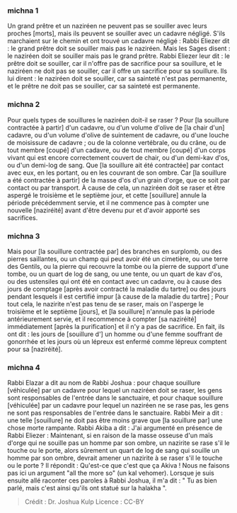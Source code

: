 
### michna 1
Un grand prêtre et un naziréen ne peuvent pas se souiller avec leurs proches [morts], mais ils peuvent se souiller avec un cadavre négligé. S'ils marchaient sur le chemin et ont trouvé un cadavre négligé : Rabbi Eliezer dit : le grand prêtre doit se souiller mais pas le naziréen. Mais les Sages disent : le naziréen doit se souiller mais pas le grand prêtre. Rabbi Eliezer leur dit : le prêtre doit se souiller, car il n'offre pas de sacrifice pour sa souillure, et le naziréen ne doit pas se souiller, car il offre un sacrifice pour sa souillure. Ils lui dirent : le naziréen doit se souiller, car sa sainteté n'est pas permanente, et le prêtre ne doit pas se souiller, car sa sainteté est permanente.

### michna 2
Pour quels types de souillures le naziréen doit-il se raser ? Pour [la souillure contractée à partir] d'un cadavre, ou d'un volume d'olive de [la chair d'un] cadavre, ou d'un volume d'olive de suintement de cadavre, ou d'une louche de moisissure de cadavre ; ou de la colonne vertébrale, ou du crâne, ou de tout membre [coupé] d'un cadavre, ou de tout membre [coupé] d'un corps vivant qui est encore correctement couvert de chair, ou d'un demi-kav d'os, ou d'un demi-log de sang. Que [la souillure ait été contractée] par contact avec eux, en les portant, ou en les couvrant de son ombre. Car [la souillure a été contractée à partir] de la masse d'os d'un grain d'orge, que ce soit par contact ou par transport. À cause de cela, un naziréen doit se raser et être aspergé le troisième et le septième jour, et cette [souillure] annule la période précédemment servie, et il ne commence pas à compter une nouvelle [naziréité] avant d'être devenu pur et d'avoir apporté ses sacrifices.

### michna 3
Mais pour [la souillure contractée par] des branches en surplomb, ou des pierres saillantes, ou un champ qui peut avoir été un cimetière, ou une terre des Gentils, ou la pierre qui recouvre la tombe ou la pierre de support d'une tombe, ou un quart de log de sang, ou une tente, ou un quart de kav d'os, ou des ustensiles qui ont été en contact avec un cadavre, ou à cause des jours de comptage [après avoir contracté la maladie du tartre] ou des jours pendant lesquels il est certifié impur [à cause de la maladie du tartre] ; Pour tout cela, le nazirite n'est pas tenu de se raser, mais on l'asperge le troisième et le septième [jours], et [la souillure] n'annule pas la période antérieurement servie, et il recommence à compter [sa naziréité] immédiatement [après la purification] et il n'y a pas de sacrifice. En fait, ils ont dit : les jours de [souillure d'] un homme ou d'une femme souffrant de gonorrhée et les jours où un lépreux est enfermé comme lépreux comptent pour sa [naziréité].

### michna 4
Rabbi Elazar a dit au nom de Rabbi Joshua : pour chaque souillure [véhiculée] par un cadavre pour lequel un naziréen doit se raser, les gens sont responsables de l'entrée dans le sanctuaire, et pour chaque souillure [véhiculée] par un cadavre pour lequel un naziréen ne se rase pas, les gens ne sont pas responsables de l'entrée dans le sanctuaire. Rabbi Meir a dit : une telle [souillure] ne doit pas être moins grave que [la souillure par] une chose morte rampante. Rabbi Akiba a dit : J'ai argumenté en présence de Rabbi Eliezer :  Maintenant, si en raison de la masse osseuse d'un maïs d'orge qui ne souille pas un homme par son ombre, un nazirite se rase s'il le touche ou le porte, alors sûrement un quart de log de sang qui souille un homme par son ombre, devrait amener un nazirite à se raser s'il le touche ou le porte ? Il répondit : Qu'est-ce que c'est que ça Akiva ! Nous ne faisons pas ici un argument "all the more so" (un kal vehomer). Lorsque je suis ensuite allé raconter ces paroles à Rabbi Joshua, il m'a dit : " Tu as bien parlé, mais c'est ainsi qu'ils ont statué sur la halakha ".

>Crédit : Dr. Joshua Kulp
>Licence : CC-BY
